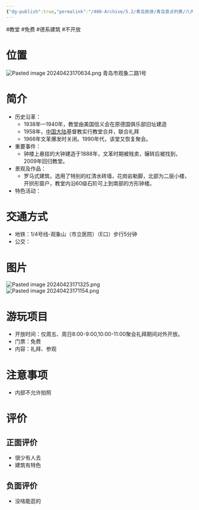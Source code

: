 ```yaml
---
{"dg-publish":true,"permalink":"/400-Archive/5.2/青岛旅游/青岛景点列表/八大关及其周边/圣保罗教堂/","tags":["教堂","免费","德系建筑","不开放"]}
---
```


#教堂 #免费 #德系建筑 #不开放 
# 位置
![Pasted image 20240423170634.png](/img/user/800-%E5%85%B6%E4%BB%96/801-%E5%9B%BE%E7%89%87/Pasted%20image%2020240423170634.png)
青岛市观象二路1号
# 简介
- 历史沿革：
	- 1938年—1940年，教堂由美国信义会在原德国俱乐部旧址建造
	- 1958年，[中国大陆](https://baike.baidu.com/item/%E4%B8%AD%E5%9B%BD%E5%A4%A7%E9%99%86/0?fromModule=lemma_inlink)基督教实行教堂合并，联合礼拜
	- 1966年文革爆发时关闭。1990年代，该堂又恢复聚会。
- 重要事件：
	- 钟楼上悬挂的大钟建造于1888年，文革时期被贱卖，辗转后被找到，2009年回归教堂。
- 景观及作品：
	- 罗马式建筑，选用了特别的红清水砖墙，花岗岩勒脚，北部为二层小楼，开拱形窗户，教堂内沿60级石阶可上到南部的方形钟楼。
- 特色活动：
# 交通方式
- 地铁：1/4号线-观象山（市立医院）（E口）步行5分钟
- 公交：
# 图片
![Pasted image 20240423171325.png](/img/user/800-%E5%85%B6%E4%BB%96/801-%E5%9B%BE%E7%89%87/Pasted%20image%2020240423171325.png)
![Pasted image 20240423171154.png](/img/user/800-%E5%85%B6%E4%BB%96/801-%E5%9B%BE%E7%89%87/Pasted%20image%2020240423171154.png)
# 游玩项目
- 开放时间：仅周五、周日8:00-9:00,10:00-11:00聚会礼拜期间对外开放。
- 门票：免费
- 内容：礼拜、参观
# 注意事项
- 内部不允许拍照
# 评价
## 正面评价
- 很少有人去
- 建筑有特色
## 负面评价
- 没啥能逛的